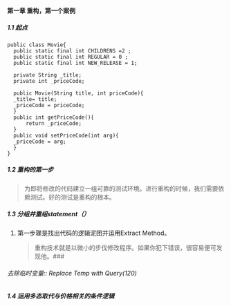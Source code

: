 #### 第一章 重构，第一个案例

##### 1.1 起点

  ```
public class Movie{
	public static final int CHILDRENS =2 ; 
	public static final int REGULAR = 0 ;
	public static final int NEW_RELEASE = 1;
	
	private String _title;
	private int _priceCode;
	
	public Movie(String title, int priceCode){
	_title= title;
	_priceCode = priceCode;
	}
	public int getPriceCode(){
		return _priceCode;
	}
	public void setPriceCode(int arg){
	_priceCode = arg;
	}
}
  ```

##### 1.2 重构的第一步

> 为即将修改的代码建立一组可靠的测试环境。进行重构的时候，我们需要依赖测试。好的测试是重构的根本。

##### 1.3 分组并重组statement（）

1. 第一步骤是找出代码的逻辑泥团并运用Extract Method。

   > 重构技术就是以微小的步伐修改程序。如果你犯下错误，很容易便可发现他。###



###### 去除临时变量:: Replace Temp with Query(120)

##### 1.4 运用多态取代与价格相关的条件逻辑









